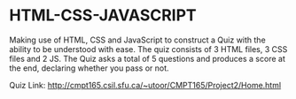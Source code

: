 # HTML-CSS-JAVASCRIPT
Making use of HTML, CSS and JavaScript to construct a Quiz with the ability to be understood with ease. The quiz consists of 3 HTML files, 3 CSS files and 2 JS. The Quiz asks a total of 5 questions and produces a score at the end, declaring whether you pass or not. 

Quiz Link: http://cmpt165.csil.sfu.ca/~utoor/CMPT165/Project2/Home.html

